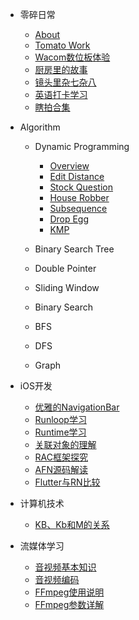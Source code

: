 - 零碎日常
  - [About](about.md)
  - [Tomato Work](tomato.md)
  - [Wacom数位板体验](wacom.md)
  - [厨房里的故事](cooking.md)
  - [镜头里杂七杂八](photo.md)
  - [英语打卡学习](mark.md)
  - [瞎拍合集](live.md)
- Algorithm
  - Dynamic Programming
    - [Overview](dp.md)
    - [Edit Distance](EditDistance.md)
    - [Stock Question](Stock.md)
    - [House Robber](HouseRobber.md)
    - [Subsequence](Subsequences.md)
    - [Drop Egg](SuperEggDrop.md)
    - [KMP](kmp.md)

  - Binary Search Tree
  - Double Pointer
  - Sliding Window
  - Binary Search
  - BFS
  - DFS
  - Graph
  
- iOS开发
  - [优雅的NavigationBar](navbar.md)
  - [Runloop学习](runloop.md)
  - [Runtime学习](runtime.md)
  - [关联对象的理解](associate.md)
  <!-- - [Masonry使用](masonry.md) -->
  - [RAC框架探究]()
  - [AFN源码解读]()
  - [Flutter与RN比较]()
  <!-- - [Cocoapods](cocopods.md) -->

- 计算机技术
  - [KB、Kb和M的关系](kb.md)

- 流媒体学习
  - [音视频基本知识](media-summary.md)
  - [音视频编码](media-coding.md)
  - [FFmpeg使用说明](streaming.md)
  - [FFmpeg参数详解](FFmpeg.md)
